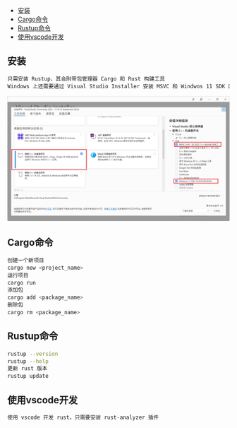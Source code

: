 - [安装](#安装)
- [Cargo命令](#Cargo命令)
- [Rustup命令](#Rustup命令)
- [使用vscode开发](#使用vscode开发)
## 安装
```sh
只需安装 Rustup，其会附带包管理器 Cargo 和 Rust 构建工具
Windows 上还需要通过 Visual Studio Installer 安装 MSVC 和 Windwos 11 SDK 两项
```
![](/images/rust_1.png)
## Cargo命令
```sh
创建一个新项目
cargo new <project_name>
运行项目
cargo run
添加包
cargo add <package_name>
删除包
cargo rm <package_name>
```
## Rustup命令
```sh
rustup --version
rustup --help
更新 rust 版本
rustup update
```
## 使用vscode开发
```sh
使用 vscode 开发 rust，只需要安装 rust-analyzer 插件
```